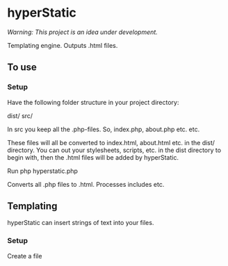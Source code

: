 # hyperStatic 
*Warning: This project is an idea under development.*

Templating engine.
Outputs .html files.

## To use

### Setup
Have the following folder structure in your project directory:

dist/
src/

In src you keep all the .php-files.
So, index.php, about.php etc.
etc.

These files will all be converted to index.html, about.html etc.
in the dist/ directory.
You can out your stylesheets, scripts, etc.
in the dist directory to begin with, then the .html files will be added by hyperStatic.

Run php hyperstatic.php

Converts all .php files to .html.
Processes includes etc.

## Templating
hyperStatic can insert strings of text into your files.

### Setup
Create a file 
